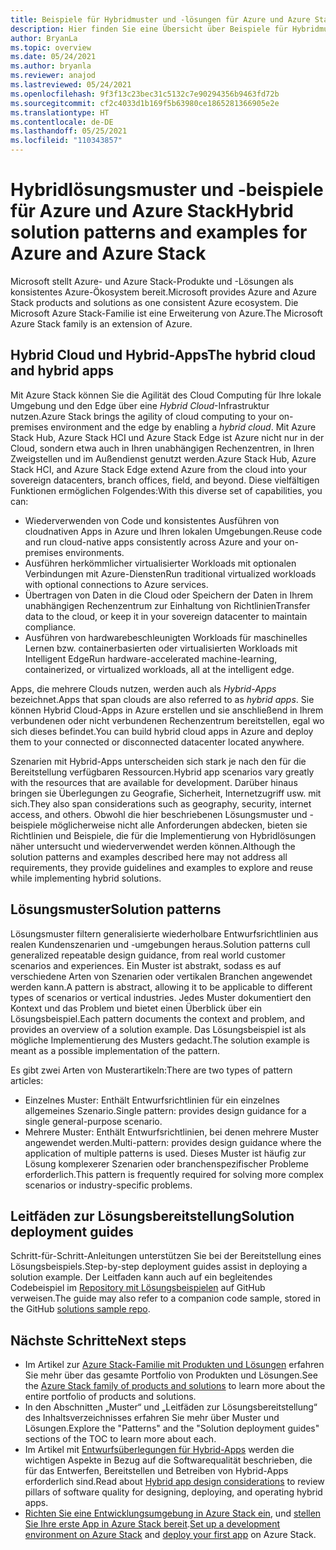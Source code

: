 ```yaml
---
title: Beispiele für Hybridmuster und -lösungen für Azure und Azure Stack Hub
description: Hier finden Sie eine Übersicht über Beispiele für Hybridmuster und -lösungen, mit denen Sie sich mit Hybridlösungen in Azure und Azure Stack Hub vertraut machen und solche Art von Lösungen erstellen können.
author: BryanLa
ms.topic: overview
ms.date: 05/24/2021
ms.author: bryanla
ms.reviewer: anajod
ms.lastreviewed: 05/24/2021
ms.openlocfilehash: 9f3f13c23bec31c5132c7e90294356b9463fd72b
ms.sourcegitcommit: cf2c4033d1b169f5b63980ce1865281366905e2e
ms.translationtype: HT
ms.contentlocale: de-DE
ms.lasthandoff: 05/25/2021
ms.locfileid: "110343857"
---
```

# <a name="hybrid-solution-patterns-and-examples-for-azure-and-azure-stack"></a><span data-ttu-id="241d2-103">Hybridlösungsmuster und -beispiele für Azure und Azure Stack</span><span class="sxs-lookup"><span data-stu-id="241d2-103">Hybrid solution patterns and examples for Azure and Azure Stack</span></span>

<span data-ttu-id="241d2-104">Microsoft stellt Azure- und Azure Stack-Produkte und -Lösungen als konsistentes Azure-Ökosystem bereit.</span><span class="sxs-lookup"><span data-stu-id="241d2-104">Microsoft provides Azure and Azure Stack products and solutions as one consistent Azure ecosystem.</span></span> <span data-ttu-id="241d2-105">Die Microsoft Azure Stack-Familie ist eine Erweiterung von Azure.</span><span class="sxs-lookup"><span data-stu-id="241d2-105">The Microsoft Azure Stack family is an extension of Azure.</span></span>

## <a name="the-hybrid-cloud-and-hybrid-apps"></a><span data-ttu-id="241d2-106">Hybrid Cloud und Hybrid-Apps</span><span class="sxs-lookup"><span data-stu-id="241d2-106">The hybrid cloud and hybrid apps</span></span>

<span data-ttu-id="241d2-107">Mit Azure Stack können Sie die Agilität des Cloud Computing für Ihre lokale Umgebung und den Edge über eine *Hybrid Cloud*-Infrastruktur nutzen.</span><span class="sxs-lookup"><span data-stu-id="241d2-107">Azure Stack brings the agility of cloud computing to your on-premises environment and the edge by enabling a *hybrid cloud*.</span></span> <span data-ttu-id="241d2-108">Mit Azure Stack Hub, Azure Stack HCI und Azure Stack Edge ist Azure nicht nur in der Cloud, sondern etwa auch in Ihren unabhängigen Rechenzentren, in Ihren Zweigstellen und im Außendienst genutzt werden.</span><span class="sxs-lookup"><span data-stu-id="241d2-108">Azure Stack Hub, Azure Stack HCI, and Azure Stack Edge extend Azure from the cloud into your sovereign datacenters, branch offices, field, and beyond.</span></span> <span data-ttu-id="241d2-109">Diese vielfältigen Funktionen ermöglichen Folgendes:</span><span class="sxs-lookup"><span data-stu-id="241d2-109">With this diverse set of capabilities, you can:</span></span>

- <span data-ttu-id="241d2-110">Wiederverwenden von Code und konsistentes Ausführen von cloudnativen Apps in Azure und Ihren lokalen Umgebungen.</span><span class="sxs-lookup"><span data-stu-id="241d2-110">Reuse code and run cloud-native apps consistently across Azure and your on-premises environments.</span></span>
- <span data-ttu-id="241d2-111">Ausführen herkömmlicher virtualisierter Workloads mit optionalen Verbindungen mit Azure-Diensten</span><span class="sxs-lookup"><span data-stu-id="241d2-111">Run traditional virtualized workloads with optional connections to Azure services.</span></span>
- <span data-ttu-id="241d2-112">Übertragen von Daten in die Cloud oder Speichern der Daten in Ihrem unabhängigen Rechenzentrum zur Einhaltung von Richtlinien</span><span class="sxs-lookup"><span data-stu-id="241d2-112">Transfer data to the cloud, or keep it in your sovereign datacenter to maintain compliance.</span></span>
- <span data-ttu-id="241d2-113">Ausführen von hardwarebeschleunigten Workloads für maschinelles Lernen bzw. containerbasierten oder virtualisierten Workloads mit Intelligent Edge</span><span class="sxs-lookup"><span data-stu-id="241d2-113">Run hardware-accelerated machine-learning, containerized, or virtualized workloads, all at the intelligent edge.</span></span>

<span data-ttu-id="241d2-114">Apps, die mehrere Clouds nutzen, werden auch als *Hybrid-Apps* bezeichnet.</span><span class="sxs-lookup"><span data-stu-id="241d2-114">Apps that span clouds are also referred to as *hybrid apps*.</span></span> <span data-ttu-id="241d2-115">Sie können Hybrid Cloud-Apps in Azure erstellen und sie anschließend in Ihrem verbundenen oder nicht verbundenen Rechenzentrum bereitstellen, egal wo sich dieses befindet.</span><span class="sxs-lookup"><span data-stu-id="241d2-115">You can build hybrid cloud apps in Azure and deploy them to your connected or disconnected datacenter located anywhere.</span></span>

<span data-ttu-id="241d2-116">Szenarien mit Hybrid-Apps unterscheiden sich stark je nach den für die Bereitstellung verfügbaren Ressourcen.</span><span class="sxs-lookup"><span data-stu-id="241d2-116">Hybrid app scenarios vary greatly with the resources that are available for development.</span></span> <span data-ttu-id="241d2-117">Darüber hinaus bringen sie Überlegungen zu Geografie, Sicherheit, Internetzugriff usw. mit sich.</span><span class="sxs-lookup"><span data-stu-id="241d2-117">They also span considerations such as geography, security, internet access, and others.</span></span> <span data-ttu-id="241d2-118">Obwohl die hier beschriebenen Lösungsmuster und -beispiele möglicherweise nicht alle Anforderungen abdecken, bieten sie Richtlinien und Beispiele, die für die Implementierung von Hybridlösungen näher untersucht und wiederverwendet werden können.</span><span class="sxs-lookup"><span data-stu-id="241d2-118">Although the solution patterns and examples described here may not address all requirements, they provide guidelines and examples to explore and reuse while implementing hybrid solutions.</span></span>

## <a name="solution-patterns"></a><span data-ttu-id="241d2-119">Lösungsmuster</span><span class="sxs-lookup"><span data-stu-id="241d2-119">Solution patterns</span></span>

<span data-ttu-id="241d2-120">Lösungsmuster filtern generalisierte wiederholbare Entwurfsrichtlinien aus realen Kundenszenarien und -umgebungen heraus.</span><span class="sxs-lookup"><span data-stu-id="241d2-120">Solution patterns cull generalized repeatable design guidance, from real world customer scenarios and experiences.</span></span> <span data-ttu-id="241d2-121">Ein Muster ist abstrakt, sodass es auf verschiedene Arten von Szenarien oder vertikalen Branchen angewendet werden kann.</span><span class="sxs-lookup"><span data-stu-id="241d2-121">A pattern is abstract, allowing it to be applicable to different types of scenarios or vertical industries.</span></span> <span data-ttu-id="241d2-122">Jedes Muster dokumentiert den Kontext und das Problem und bietet einen Überblick über ein Lösungsbeispiel.</span><span class="sxs-lookup"><span data-stu-id="241d2-122">Each pattern documents the context and problem, and provides an overview of a solution example.</span></span> <span data-ttu-id="241d2-123">Das Lösungsbeispiel ist als mögliche Implementierung des Musters gedacht.</span><span class="sxs-lookup"><span data-stu-id="241d2-123">The solution example is meant as a possible implementation of the pattern.</span></span>

<span data-ttu-id="241d2-124">Es gibt zwei Arten von Musterartikeln:</span><span class="sxs-lookup"><span data-stu-id="241d2-124">There are two types of pattern articles:</span></span>

- <span data-ttu-id="241d2-125">Einzelnes Muster: Enthält Entwurfsrichtlinien für ein einzelnes allgemeines Szenario.</span><span class="sxs-lookup"><span data-stu-id="241d2-125">Single pattern: provides design guidance for a single general-purpose scenario.</span></span>
- <span data-ttu-id="241d2-126">Mehrere Muster: Enthält Entwurfsrichtlinien, bei denen mehrere Muster angewendet werden.</span><span class="sxs-lookup"><span data-stu-id="241d2-126">Multi-pattern: provides design guidance where the application of multiple patterns is used.</span></span> <span data-ttu-id="241d2-127">Dieses Muster ist häufig zur Lösung komplexerer Szenarien oder branchenspezifischer Probleme erforderlich.</span><span class="sxs-lookup"><span data-stu-id="241d2-127">This pattern is frequently required for solving more complex scenarios or industry-specific problems.</span></span>

## <a name="solution-deployment-guides"></a><span data-ttu-id="241d2-128">Leitfäden zur Lösungsbereitstellung</span><span class="sxs-lookup"><span data-stu-id="241d2-128">Solution deployment guides</span></span>

<span data-ttu-id="241d2-129">Schritt-für-Schritt-Anleitungen unterstützen Sie bei der Bereitstellung eines Lösungsbeispiels.</span><span class="sxs-lookup"><span data-stu-id="241d2-129">Step-by-step deployment guides assist in deploying a solution example.</span></span> <span data-ttu-id="241d2-130">Der Leitfaden kann auch auf ein begleitendes Codebeispiel im [Repository mit Lösungsbeispielen](https://github.com/Azure-Samples/azure-intelligent-edge-patterns) auf GitHub verweisen.</span><span class="sxs-lookup"><span data-stu-id="241d2-130">The guide may also refer to a companion code sample, stored in the GitHub [solutions sample repo](https://github.com/Azure-Samples/azure-intelligent-edge-patterns).</span></span>

## <a name="next-steps"></a><span data-ttu-id="241d2-131">Nächste Schritte</span><span class="sxs-lookup"><span data-stu-id="241d2-131">Next steps</span></span>

- <span data-ttu-id="241d2-132">Im Artikel zur [Azure Stack-Familie mit Produkten und Lösungen](/azure-stack) erfahren Sie mehr über das gesamte Portfolio von Produkten und Lösungen.</span><span class="sxs-lookup"><span data-stu-id="241d2-132">See the [Azure Stack family of products and solutions](/azure-stack) to learn more about the entire portfolio of products and solutions.</span></span>
- <span data-ttu-id="241d2-133">In den Abschnitten „Muster“ und „Leitfäden zur Lösungsbereitstellung“ des Inhaltsverzeichnisses erfahren Sie mehr über Muster und Lösungen.</span><span class="sxs-lookup"><span data-stu-id="241d2-133">Explore the "Patterns" and the "Solution deployment guides" sections of the TOC to learn more about each.</span></span>
- <span data-ttu-id="241d2-134">Im Artikel mit [Entwurfsüberlegungen für Hybrid-Apps](overview-app-design-considerations.md) werden die wichtigen Aspekte in Bezug auf die Softwarequalität beschrieben, die für das Entwerfen, Bereitstellen und Betreiben von Hybrid-Apps erforderlich sind.</span><span class="sxs-lookup"><span data-stu-id="241d2-134">Read about [Hybrid app design considerations](overview-app-design-considerations.md) to review pillars of software quality for designing, deploying, and operating hybrid apps.</span></span>
- <span data-ttu-id="241d2-135">[Richten Sie eine Entwicklungsumgebung in Azure Stack ein](/azure-stack/user/azure-stack-dev-start), und [stellen Sie Ihre erste App in Azure Stack bereit](/azure-stack/user/azure-stack-dev-start-deploy-app).</span><span class="sxs-lookup"><span data-stu-id="241d2-135">[Set up a development environment on Azure Stack](/azure-stack/user/azure-stack-dev-start) and [deploy your first app](/azure-stack/user/azure-stack-dev-start-deploy-app) on Azure Stack.</span></span>
